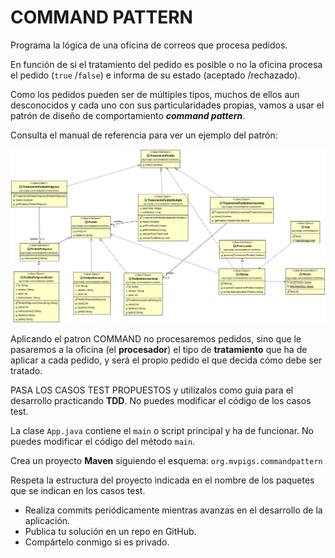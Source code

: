 COMMAND PATTERN
===============

Programa la lógica de una oficina de correos que procesa pedidos.

En función de si el tratamiento del pedido es posible o no la oficina procesa el pedido (`true` /`false`) e informa de su estado (aceptado /rechazado).

Como los pedidos pueden ser de múltiples tipos, muchos de ellos aun desconocidos y cada uno con sus particularidades propias, vamos a usar el patrón de diseño de comportamiento **_command pattern_**.

Consulta el manual de referencia para ver un ejemplo del patrón:

![Diagrama de clases UML Command Pattern](./diagrama_clases_UML_command_pattern.jpg)


Aplicando el patron COMMAND no procesaremos pedidos, sino que le pasaremos a la oficina (el **procesador**) el tipo de **tratamiento** que ha de aplicar a cada pedido, y será el propio pedido el que decida cómo debe ser tratado.

PASA LOS CASOS TEST PROPUESTOS y utilízalos como guia para el desarrollo practicando **TDD**. No puedes modificar el código de los casos test. 

La clase `App.java` contiene el `main` o script principal y ha de funcionar. No puedes modificar el código del método `main`.

Crea un proyecto **Maven** siguiendo el esquema: `org.mvpigs.commandpattern`

Respeta la estructura del proyecto indicada 
en el nombre de los paquetes que se indican en los casos test. 

- Realiza commits periódicamente mientras avanzas en el desarrollo de la aplicación.
- Publica tu solución en un repo en GitHub.
- Compártelo conmigo si es privado.
